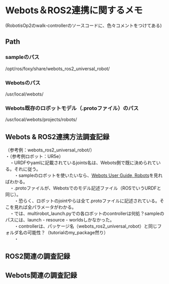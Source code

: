 # Webots＆ROS2連携に関するメモ
(RobotisOp2のwalk-controllerのソースコードに、色々コメントをつけてある) <br>

## Path
### sampleのパス
/opt/ros/foxy/share/webots_ros2_universal_robot/ <br>
### Webotsのパス
/usr/local/webots/ <br>
### Webots既存のロボットモデル（.protoファイル）のパス
/usr/local/webots/projects/robots/ <br>

## Webots & ROS2連携方法調査記録
（参考例：webots_ros2_universal_robot/）<br>
・（参考例ロボット：UR5e） <br>
　・URDFやyamlに記載されているjoints名は、Webots側で既に決められている。それに従う。 <br>
　　・sampleのロボットを使いたいなら、[Webots User Guide, Robots](https://cyberbotics.com/doc/guide/robots?version=R2022a)を見ればわかる。 <br>
　・.protoファイルが、Webotsでのモデル記述ファイル（ROSでいうURDFと同じ）。 <br>
　　・恐らく、ロボットのjointやらは全て.protoファイルに記述されている。そこを見れば全パラメータがわかる。 <br>
　・では、multirobot_launch.pyでの各ロボットのcontrollerは何処？sampleのパスには、launch - resource - worldsしかなかった。 <br>
　　・controllerは、パッケージ名（webots_ros2_universal_robot）と同じフォルダ名の可能性？（tutorialのmy_package然り） <br>
　　・

## ROS2関連の調査記録

## Webots関連の調査記録
